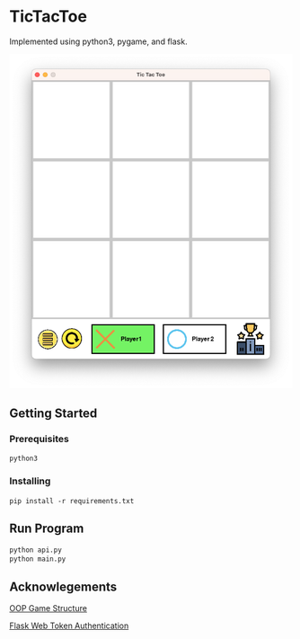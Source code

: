 # TicTacToe

Implemented using python3, pygame, and flask.

![TicTacToeDemo](./assets/TicTacToeDemo.png)

## Getting Started

### Prerequisites
```
python3
```

### Installing
```
pip install -r requirements.txt
```

## Run Program
```
python api.py
python main.py
```

## Acknowlegements
[OOP Game Structure](https://github.com/kdbalabanov/tic-tac-toe-pygame)

[Flask Web Token Authentication](https://youtu.be/WxGBoY5iNXY)
